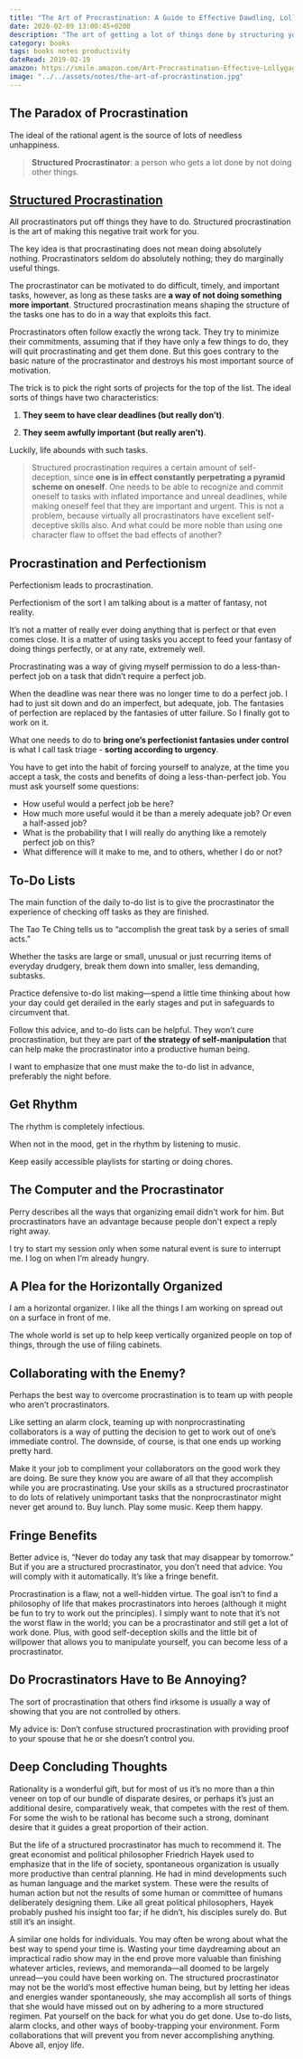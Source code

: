 ```yaml
---
title: "The Art of Procrastination: A Guide to Effective Dawdling, Lollygagging and Postponing by John Perry"
date: 2020-02-09 13:00:45+0200
description: "The art of getting a lot of things done by structuring your procrastination. We procrastinate to avoid doing something more important. Embrace and exploit this fact by making it work for you. Arrange your to-do list, so that there are always tasks at the top that both seem important (but aren't) and have a deadline (but don't). They give you a license to accomplish difficult and crucial projects by not doing something that seems even more vital."
category: books
tags: books notes productivity
dateRead: 2019-02-19
amazon: https://smile.amazon.com/Art-Procrastination-Effective-Lollygagging-Postponing/dp/0761171673
image: "../../assets/notes/the-art-of-procrastination.jpg"
---
```


## The Paradox of Procrastination

The ideal of the rational agent is the source of lots of needless unhappiness.

> **Structured Procrastinator**: a person who gets a lot done by not doing other things.

## [Structured Procrastination](http://www.structuredprocrastination.com/)

All procrastinators put off things they have to do. Structured procrastination is the art of making this negative trait work for you.

The key idea is that procrastinating does not mean doing absolutely nothing. Procrastinators seldom do absolutely nothing; they do marginally useful things.

The procrastinator can be motivated to do difficult, timely, and important tasks, however, as long as these tasks are **a way of not doing something more important**. Structured procrastination means shaping the structure of the tasks one has to do in a way that exploits this fact.

Procrastinators often follow exactly the wrong tack. They try to minimize their commitments, assuming that if they have only a few things to do, they will quit procrastinating and get them done. But this goes contrary to the basic nature of the procrastinator and destroys his most important source of motivation.

The trick is to pick the right sorts of projects for the top of the list. The ideal sorts of things have two characteristics:

1. **They seem to have clear deadlines (but really don’t)**.

2. **They seem awfully important (but really aren’t)**.

Luckily, life abounds with such tasks.

> Structured procrastination requires a certain amount of self-deception, since **one is in effect constantly perpetrating a pyramid scheme on oneself**. One needs to be able to recognize and commit oneself to tasks with inflated importance and unreal deadlines, while making oneself feel that they are important and urgent. This is not a problem, because virtually all procrastinators have excellent self-deceptive skills also. And what could be more noble than using one character flaw to offset the bad effects of another?

## Procrastination and Perfectionism

Perfectionism leads to procrastination.

Perfectionism of the sort I am talking about is a matter of fantasy, not reality.

It’s not a matter of really ever doing anything that is perfect or that even comes close. It is a matter of using tasks you accept to feed your fantasy of doing things perfectly, or at any rate, extremely well.

Procrastinating was a way of giving myself permission to do a less-than-perfect job on a task that didn’t require a perfect job.

When the deadline was near there was no longer time to do a perfect job. I had to just sit down and do an imperfect, but adequate, job. The fantasies of perfection are replaced by the fantasies of utter failure. So I finally got to work on it.

What one needs to do to **bring one’s perfectionist fantasies under control** is what I call task triage - **sorting according to urgency**.

You have to get into the habit of forcing yourself to analyze, at the time you accept a task, the costs and benefits of doing a less-than-perfect job. You must ask yourself some questions:

- How useful would a perfect job be here?
- How much more useful would it be than a merely adequate job? Or even a half-assed job?
- What is the probability that I will really do anything like a remotely perfect job on this?
- What difference will it make to me, and to others, whether I do or not?

## To-Do Lists

The main function of the daily to-do list is to give the procrastinator the experience of checking off tasks as they are finished.

The Tao Te Ching tells us to “accomplish the great task by a series of small acts.”

Whether the tasks are large or small, unusual or just recurring items of everyday drudgery, break them down into smaller, less demanding, subtasks.

Practice defensive to-do list making—spend a little time thinking about how your day could get derailed in the early stages and put in safeguards to circumvent that.

Follow this advice, and to-do lists can be helpful. They won’t cure procrastination, but they are part of **the strategy of self-manipulation** that can help make the procrastinator into a productive human being.

I want to emphasize that one must make the to-do list in advance, preferably the night before.

## Get Rhythm

The rhythm is completely infectious.

When not in the mood, get in the rhythm by listening to music.

Keep easily accessible playlists for starting or doing chores.

## The Computer and the Procrastinator

Perry describes all the ways that organizing email didn't work for him. But procrastinators have an advantage because people don't expect a reply right away.

I try to start my session only when some natural event is sure to interrupt me. I log on when I’m already hungry.

## A Plea for the Horizontally Organized

I am a horizontal organizer. I like all the things I am working on spread out on a surface in front of me.

The whole world is set up to help keep vertically organized people on top of things, through the use of filing cabinets.

## Collaborating with the Enemy?

Perhaps the best way to overcome procrastination is to team up with people who aren’t procrastinators.

Like setting an alarm clock, teaming up with nonprocrastinating collaborators is a way of putting the decision to get to work out of one’s immediate control. The downside, of course, is that one ends up working pretty hard.

Make it your job to compliment your collaborators on the good work they are doing. Be sure they know you are aware of all that they accomplish while you are procrastinating. Use your skills as a structured procrastinator to do lots of relatively unimportant tasks that the nonprocrastinator might never get around to. Buy lunch. Play some music. Keep them happy.

## Fringe Benefits

Better advice is, “Never do today any task that may disappear by tomorrow.” But if you are a structured procrastinator, you don’t need that advice. You will comply with it automatically. It’s like a fringe benefit.

Procrastination is a flaw, not a well-hidden virtue. The goal isn’t to find a philosophy of life that makes procrastinators into heroes (although it might be fun to try to work out the principles). I simply want to note that it’s not the worst flaw in the world; you can be a procrastinator and still get a lot of work done. Plus, with good self-deception skills and the little bit of willpower that allows you to manipulate yourself, you can become less of a procrastinator.

## Do Procrastinators Have to Be Annoying?

The sort of procrastination that others find irksome is usually a way of showing that you are not controlled by others.

My advice is: Don’t confuse structured procrastination with providing proof to your spouse that he or she doesn’t control you.

## Deep Concluding Thoughts

Rationality is a wonderful gift, but for most of us it’s no more than a thin veneer on top of our bundle of disparate desires, or perhaps it’s just an additional desire, comparatively weak, that competes with the rest of them. For some the wish to be rational has become such a strong, dominant desire that it guides a great proportion of their action.

But the life of a structured procrastinator has much to recommend it. The great economist and political philosopher Friedrich Hayek used to emphasize that in the life of society, spontaneous organization is usually more productive than central planning. He had in mind developments such as human language and the market system. These were the results of human action but not the results of some human or committee of humans deliberately designing them. Like all great political philosophers, Hayek probably pushed his insight too far; if he didn’t, his disciples surely do. But still it’s an insight.

A similar one holds for individuals. You may often be wrong about what the best way to spend your time is. Wasting your time daydreaming about an impractical radio show may in the end prove more valuable than finishing whatever articles, reviews, and memoranda—all doomed to be largely unread—you could have been working on. The structured procrastinator may not be the world’s most effective human being, but by letting her ideas and energies wander spontaneously, she may accomplish all sorts of things that she would have missed out on by adhering to a more structured regimen. Pat yourself on the back for what you do get done. Use to-do lists, alarm clocks, and other ways of booby-trapping your environment. Form collaborations that will prevent you from never accomplishing anything. Above all, enjoy life.
